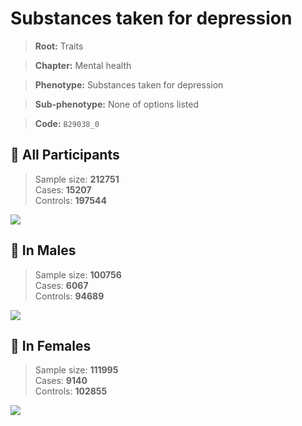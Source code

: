 # Substances taken for depression
> **Root:** Traits  

> **Chapter:** Mental health  

> **Phenotype:** Substances taken for depression  

> **Sub-phenotype:** None of options listed  

> **Code:** `B29038_0`

## 🧪 All Participants  
> Sample size: **212751**  
> Cases: **15207**  
> Controls: **197544**
<img src="/Traits/Figures/ALL/B29038_0.png"/>
<CsvTable src="/Traits/Data/ALL/LG_B29038_0.csv" label="🔍 View full results" />

## 👨 In Males  
> Sample size: **100756**  
> Cases: **6067**  
> Controls: **94689**
<img src="/Traits/Figures/Male/B29038_0.png"/>
<CsvTable src="/Traits/Data/Male/LG_B29038_0.csv" label="🔍 View full results" />

## 👩 In Females  
> Sample size: **111995**  
> Cases: **9140**  
> Controls: **102855**
<img src="/Traits/Figures/Female/B29038_0.png"/>
<CsvTable src="/Traits/Data/Female/LG_B29038_0.csv" label="🔍 View full results" />
